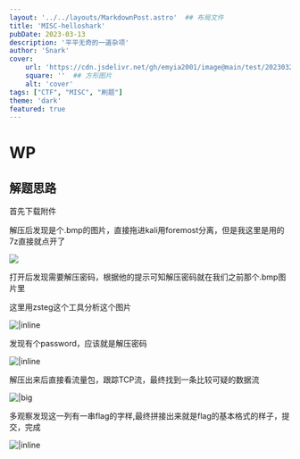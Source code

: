 ```yaml
---
layout: '../../layouts/MarkdownPost.astro'  ## 布局文件
title: 'MISC-helloshark'
pubDate: 2023-03-13
description: '平平无奇的一道杂项'
author: 'Snark'
cover:
    url: 'https://cdn.jsdelivr.net/gh/emyia2001/image@main/test/202303211456532.png'  ## 宽屏图片
    square: ''  ## 方形图片
    alt: 'cover'
tags: ["CTF", "MISC", "刷题"]
theme: 'dark'
featured: true
---
```


# WP

## 解题思路

首先下载附件

解压后发现是个.bmp的图片，直接拖进kali用foremost分离，但是我这里是用的7z直接就点开了

![](https://i.328888.xyz/2023/03/16/K53DP.png)

打开后发现需要解压密码，根据他的提示可知解压密码就在我们之前那个.bmp图片里

这里用zsteg这个工具分析这个图片

![|inline](https://i.328888.xyz/2023/03/16/K5cSt.png)

发现有个password，应该就是解压密码

![|inline](https://i.328888.xyz/2023/03/16/K5R3X.png)

解压出来后直接看流量包，跟踪TCP流，最终找到一条比较可疑的数据流

![|big](https://i.328888.xyz/2023/03/16/K5piJ.png)

多观察发现这一列有一串flag的字样,最终拼接出来就是flag的基本格式的样子，提交，完成

![|inline](https://i.328888.xyz/2023/03/16/K5Bbc.png)